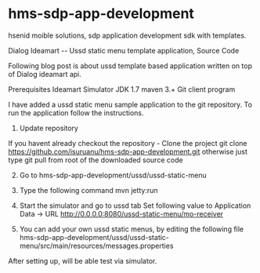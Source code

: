 hms-sdp-app-development
=======================

hsenid moible solutions, sdp application development sdk with templates.

Dialog Ideamart -- Ussd static menu template application, Source Code

Following blog post is about ussd template based application written on top of Dialog ideamart api. 


Prerequisites
Ideamart Simulator
JDK 1.7
maven 3.+
Git client program


I have added a ussd static menu sample application to the git repository. To run the application follow the instructions. 
1. Update repository

If you havent already checkout the repository - Clone the project
git clone https://github.com/isuruanu/hms-sdp-app-development.git
otherwise just type
git pull from root of the downloaded source code

2. Go to 
hms-sdp-app-development/ussd/ussd-static-menu

3. Type the following command
mvn jetty:run

4. Start the simulator  and go to ussd tab
Set following value to Application Data -> URL 
http://0.0.0.0:8080/ussd-static-menu/mo-receiver

5. You can add your own ussd static menus, by editing the following file
hms-sdp-app-development/ussd/ussd-static-menu/src/main/resources/messages.properties

After setting up, will be able test via simulator.
